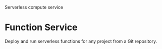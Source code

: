 Serverless compute service

# Function Service

Deploy and run serverless functions for any project from a Git repository.


